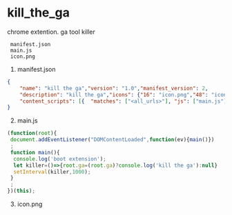 # kill_the_ga
chrome extention. ga tool killer
```text:folder
 manifest.json
 main.js
 icon.png 
```

1. manifest.json
```json:manifest.json
{
	"name": "kill the ga","version": "1.0","manifest_version": 2,
	"description": "kill the ga","icons": {"16": "icon.png","48": "icon.png","128": "icon.png"},
	"content_scripts": [{  "matches": ["<all_urls>"], "js": ["main.js"]  }]
} 
```

2. main.js
```js:main.js
(function(root){
 document.addEventListener("DOMContentLoaded",function(ev){main()})
 ;
 function main(){
  console.log('boot extension');
  let killer=()=>{root.ga=(root.ga)?console.log('kill the ga'):null}
  setInterval(killer,1000);
 }
 ;
})(this); 
```
3. icon.png
